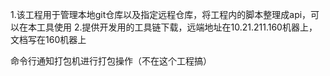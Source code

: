 1.该工程用于管理本地git仓库以及指定远程仓库，将工程内的脚本整理成api，可以在本工具使用
2.提供开发用的工具链下载，远端地址在10.21.211.160机器上，文档写在160机器上

命令行通知打包机进行打包操作（不在这个工程搞）